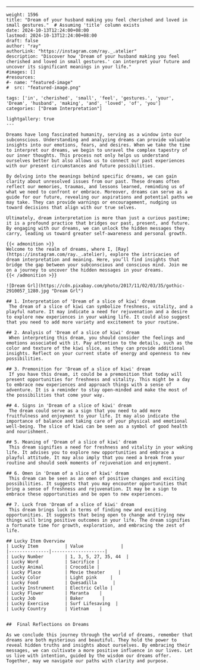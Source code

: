 ---
    weight: 1596
    title: "Dream of your husband making you feel cherished and loved in small gestures."  # Assuming 'title' column exists
    date: 2024-10-13T12:24:00+08:00
    lastmod: 2024-10-13T12:24:00+08:00
    draft: false
    author: "ray"
    authorLink: "https://instagram.com/ray._.atelier"
    description: "Discover how 'Dream of your husband making you feel cherished and loved in small gestures.' can interpret your future and uncover its significant meanings in your life."
    #images: []
    #resources:
    #- name: "featured-image"
    #  src: "featured-image.png"
    
    tags: ['in', 'cherished', 'small', 'feel', 'gestures.', 'your', 'Dream', 'husband', 'making', 'and', 'loved', 'of', 'you']
    categories: ["Dream Interpretation"]
    
    lightgallery: true
    ---
    
    Dreams have long fascinated humanity, serving as a window into our subconscious. Understanding and analyzing dreams can provide valuable insights into our emotions, fears, and desires. When we take the time to interpret our dreams, we begin to unravel the complex tapestry of our inner thoughts. This process not only helps us understand ourselves better but also allows us to connect our past experiences with our present circumstances and future possibilities.
    
    By delving into the meanings behind specific dreams, we can gain clarity about unresolved issues from our past. These dreams often reflect our memories, traumas, and lessons learned, reminding us of what we need to confront or embrace. Moreover, dreams can serve as a guide for our future, revealing our aspirations and potential paths we may take. They can provide warnings or encouragement, nudging us toward decisions that align with our true selves.
    
    Ultimately, dream interpretation is more than just a curious pastime; it is a profound practice that bridges our past, present, and future. By engaging with our dreams, we can unlock the hidden messages they carry, leading us toward greater self-awareness and personal growth.
    
    {{< admonition >}}
    Welcome to the realm of dreams, where I, [Ray](https://instagram.com/ray._.atelier), explore the intricacies of dream interpretation and meaning. Here, you’ll find insights that bridge the gap between your subconscious and conscious mind. Join me on a journey to uncover the hidden messages in your dreams.
    {{< /admonition >}}
    
    ![Dream Grl](https://cdn.pixabay.com/photo/2017/11/02/03/35/gothic-2910057_1280.jpg "Dream Grl")
    
    ## 1. Interpretation of 'Dream of a slice of kiwi' dream
     The dream of a slice of kiwi can symbolize freshness, vitality, and a playful nature. It may indicate a need for rejuvenation and a desire to explore new experiences in your waking life. It could also suggest that you need to add more variety and excitement to your routine.
    
    ## 2. Analysis of 'Dream of a slice of kiwi' dream
     When interpreting this dream, you should consider the feelings and emotions associated with it. Pay attention to the details, such as the color and texture of the kiwi slice, as they can provide additional insights. Reflect on your current state of energy and openness to new possibilities.
    
    ## 3. Premonition for 'Dream of a slice of kiwi' dream
     If you have this dream, it could be a premonition that today will present opportunities for freshness and vitality. This might be a day to embrace new experiences and approach things with a sense of adventure. It is a reminder to stay open-minded and make the most of the possibilities that come your way.
    
    ## 4. Signs in 'Dream of a slice of kiwi' dream
     The dream could serve as a sign that you need to add more fruitfulness and enjoyment to your life. It may also indicate the importance of balance and taking care of your physical and emotional well-being. The slice of kiwi can be seen as a symbol of good health and nourishment.
    
    ## 5. Meaning of 'Dream of a slice of kiwi' dream
     This dream signifies a need for freshness and vitality in your waking life. It advises you to explore new opportunities and embrace a playful attitude. It may also imply that you need a break from your routine and should seek moments of rejuvenation and enjoyment.
    
    ## 6. Omen in 'Dream of a slice of kiwi' dream
     This dream can be seen as an omen of positive changes and exciting possibilities. It suggests that you may encounter opportunities that bring a sense of freshness and rejuvenation. It may be a sign to embrace these opportunities and be open to new experiences.
    
    ## 7. Luck from 'Dream of a slice of kiwi' dream
     This dream brings luck in terms of finding new and exciting opportunities. It suggests that being open to change and trying new things will bring positive outcomes in your life. The dream signifies a fortunate time for growth, exploration, and embracing the zest of life.
    
    ## Lucky Item Overview
    | Lucky Item          | Value              |
    |---------------|--------------------|
    | Lucky Number        | 1, 3, 5, 27, 35, 44  |
    | Lucky Word          | Sacrifice |
    | Lucky Animal        | Crocodile |
    | Lucky Place         | Movie theater     |
    | Lucky Color         | Light pink     |
    | Lucky Food          | Quesadilla      |
    | Lucky Instrument    | Electric Cello |
    | Lucky Flower        | Maranta    |
    | Lucky Job           | Baker       |
    | Lucky Exercise      | Surf Lifesaving  |
    | Lucky Country       | Vietnam    |
    
    
    ##  Final Reflections on Dreams
    
    As we conclude this journey through the world of dreams, remember that dreams are both mysterious and beautiful. They hold the power to reveal hidden truths and insights about ourselves. By embracing their messages, we can cultivate a more positive influence in our lives. Let us live with intention, guided by the wisdom our dreams offer. Together, may we navigate our paths with clarity and purpose.
    